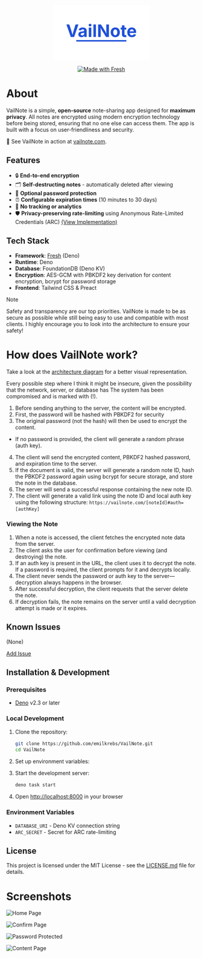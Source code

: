 <div id="logo" align="center">
  <a href="https://github.com/emilkrebs/VailNote" target="_blank" rel="noopener noreferrer">
   <img width="256" alt="VailNote Logo" src="./static/logo.png">
 </a>

[![Made with Fresh](https://fresh.deno.dev/fresh-badge-dark.svg)](https://fresh.deno.dev)

</div>

# About

VailNote is a simple, **open-source** note-sharing app designed for **maximum privacy**. All notes are encrypted using
modern encryption technology before being stored, ensuring that no one else can access them. The app is built with a
focus on user-friendliness and security.

🔗 See VailNote in action at [vailnote.com](https://vailnote.com).

## Features

- 🔒 **End-to-end encryption**
- 🗂️ **Self-destructing notes** - automatically deleted after viewing
- 🔑 **Optional password protection**
- ⏰ **Configurable expiration times** (10 minutes to 30 days)
- 🚫 **No tracking or analytics**
- 🛡️ **Privacy-preserving rate-limiting** using Anonymous Rate-Limited Credentials (ARC)
  [(View Implementation)](lib/rate-limiting/)

## Tech Stack

- **Framework**: [Fresh](https://fresh.deno.dev) (Deno)
- **Runtime**: Deno
- **Database**: FoundationDB (Deno KV)
- **Encryption**: AES-GCM with PBKDF2 key derivation for content encryption, bcrypt for password storage
- **Frontend**: Tailwind CSS & Preact

> [!NOTE]
> Safety and transparency are our top priorities. VailNote is made to be as secure as possible while still being easy to
> use and compatible with most clients. I highly encourage you to look into the architecture to ensure your safety!

# How does VailNote work?

Take a look at the [architecture diagram](#architecture-diagram) for a better visual representation.

Every possible step where I think it might be insecure, given the possibility that the network, server, or database has
The system has been compromised and is marked with (!).

1. Before sending anything to the server, the content will be encrypted.
2. First, the password will be hashed with PBKDF2 for security
3. The original password (not the hash) will then be used to encrypt the content.

- If no password is provided, the client will generate a random phrase (auth key).

4. The client will send the encrypted content, PBKDF2 hashed password, and expiration time to the server.
5. If the document is valid, the server will generate a random note ID, hash the PBKDF2 password again using bcrypt for
   secure storage, and store the note in the database.
6. The server will send a successful response containing the new note ID.
7. The client will generate a valid link using the note ID and local auth key using the following structure:
   `https://vailnote.com/[noteId]#auth=[authKey]`

### Viewing the Note

1. When a note is accessed, the client fetches the encrypted note data from the server.
2. The client asks the user for confirmation before viewing (and destroying) the note.
3. If an auth key is present in the URL, the client uses it to decrypt the note. If a password is required, the client
   prompts for it and decrypts locally.
4. The client never sends the password or auth key to the server—decryption always happens in the browser.
5. After successful decryption, the client requests that the server delete the note.
6. If decryption fails, the note remains on the server until a valid decryption attempt is made or it expires.

## Known Issues

(None)

[Add Issue](https://github.com/emilkrebs/VailNote/issues/new)

## Installation & Development

### Prerequisites

- [Deno](https://deno.land/) v2.3 or later

### Local Development

1. Clone the repository:
   ```bash
   git clone https://github.com/emilkrebs/VailNote.git
   cd VailNote
   ```

2. Set up environment variables:

3. Start the development server:
   ```bash
   deno task start
   ```

4. Open [http://localhost:8000](http://localhost:8000) in your browser

### Environment Variables

- `DATABASE_URI` - Deno KV connection string
- `ARC_SECRET` - Secret for ARC rate-limiting

## License

This project is licensed under the MIT License - see the [LICENSE.md](LICENSE.md) file for details.

# Screenshots

![Home Page](https://github.com/user-attachments/assets/fe73890e-0cea-453f-bdcc-eb7e7bf418cb)

![Confirm Page](https://github.com/user-attachments/assets/f443744a-6a87-4a63-89e7-0cdf6e06d850)

![Password Protected](https://github.com/user-attachments/assets/287ca9c9-5213-4d8e-888f-6d8230abbb91)

![Content Page](https://github.com/user-attachments/assets/7007f54e-1e6b-4b82-b465-55920b9ac001)
